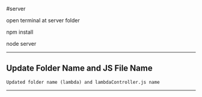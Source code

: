 #server

open terminal at server folder

npm install

node server

------------------------------------------------------------------------
## Update Folder Name and JS File Name

    Updated folder name (lambda) and lambdaController.js name
----------------------------------------------------------------------
